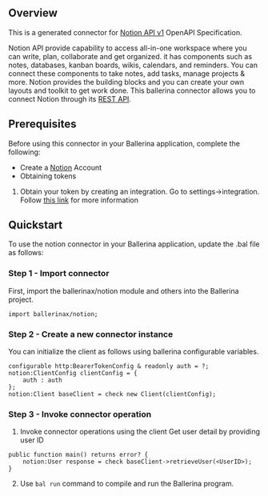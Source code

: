 ## Overview

This is a generated connector for [Notion API v1](https://developers.notion.com/reference/intro) OpenAPI Specification. 

Notion API provide capability to access all-in-one workspace where you can write, plan, collaborate and get organized.
it has components such as notes, databases, kanban boards, wikis, calendars, and reminders. You can connect these 
components to take notes, add tasks, manage projects & more. Notion provides the building blocks and you can 
create your own layouts and toolkit to get work done. This ballerina connector allows you to connect Notion through its
[REST API](https://developers.notion.com/docs).

## Prerequisites
Before using this connector in your Ballerina application, complete the following:
* Create a [Notion](https://www.notion.so/) Account
* Obtaining tokens
1. Obtain your token by creating an integration. Go to settings->integration. Follow [this link](https://developers.notion.com/docs/authorization) for more information
 
## Quickstart

To use the notion connector in your Ballerina application, update the .bal file as follows:

### Step 1 - Import connector
First, import the ballerinax/notion module and others into the Ballerina project.
```ballerina
import ballerinax/notion;
```
### Step 2 - Create a new connector instance
You can initialize the client as follows using ballerina configurable variables.
```ballerina
configurable http:BearerTokenConfig & readonly auth = ?;
notion:ClientConfig clientConfig = { 
    auth : auth
};
notion:Client baseClient = check new Client(clientConfig);
```
### Step 3 - Invoke  connector operation
1. Invoke connector operations using the client
Get user detail by providing user ID
```ballerina
public function main() returns error? {
    notion:User response = check baseClient->retrieveUser(<UserID>);
}
``` 
2. Use `bal run` command to compile and run the Ballerina program.

